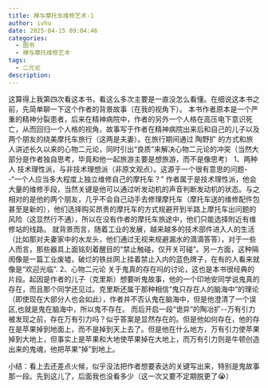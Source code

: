 ```yaml
---
title: 禅与摩托车维修艺术-1
author: ivhu
date: 2025-04-15 09:04:46
categories:
  - 图书
  - 禅与摩托维修艺术
tags:
  - 二元论
description:
---
```


这算得上我第四次看这本书，看这么多次主要是一直没怎么看懂。在细说这本书之前，先简单聊一下这个作者的背景故事（在我的视角下）。
本书作者原本是一个严重的精神分裂患者，后来在精神病院中，作者的另外一个人格在高压电下意识死亡，从而回归一个人格的视角，故事写于作者在精神病院出来后和自己的儿子以及两个朋友的绕美摩托车旅行（这两是夫妻）。在旅行期间通过 陶野扩 的方式和旅人讲述长久以来的心物二元论，同时引出“良质”来解决心物二元论的冲突（当然大部分是作者独自思考，毕竟和他一起旅游主要是想旅游，而不是像思考）
1、两种人
技术理性派，与非技术理想派（非原文观点）。这源于一个很有意思的问题--“一个人应当多大程度上独立维修自己的摩托车？” 作者属于是技术理性派，他会大量的维修手段，当然关键是他可以通过听发动机的声音判断发动机的状态。与之相对的是他的两个朋友，几乎不会自己动手去修理摩托车（摩托车送的维修配件包甚至是新的），他们选择购买昂贵的摩托车的方式规避开到半路上摩托车出问题的风险（这显然行不通），所以在没有作者的摩托车旅途中，他们只能选择附近有维修站的线路。
就背景而言，随着工业的发展，越来越多的技术部件进入人的生活（比如那对夫妻家中的水龙头，他们通过无视来规避漏水的滴滴答答），对于一些人而言，那些器具上面铭刻着醒目的“禁止触碰，仅开关可碰”。另一方面，这种隔阂像是一篇工业废墟，破烂的铁丝网上挂着禁止入内的蓝色牌子，在有的人看来就像是“欢迎光临”.
2、心物二元论
关于鬼真的存在吗的讨论，这也是本书很经典的片段。起因是作者的儿子（克里斯）想要听鬼故事，他的一个印地安同学说鬼真的存在，而且那个同学还见过。克里斯还属于那种相信“鬼只存在人的脑海中”的理论（即使现在大部分人也会如此），作者并不否认鬼在脑海中，但是他澄清了一个误区,也就是鬼在脑海中，所以鬼不存在。
而后开启一段“诡异”的陶冶扩--万有引力被发现之前，存在万有引力吗？似乎答案是显然存在的。但是他如何存在，他的存在是苹果掉到地面上，而不是掉到天上去了。但是他在什么地方，万有引力使苹果掉到大地上，但事实上是苹果和大地使苹果掉在大地上，而万有引力则是牛顿创造出来的鬼魂，他把苹果“掉”到地上。

小结：看上去还差点火候，似乎没法把作者想要表达的关键写出来，特别是鬼故事那一段。先到这儿了，后面我也没看多少（这一次又要不定期脱更了😭）
